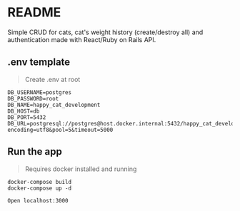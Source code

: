 # README

Simple CRUD for cats, cat's weight history (create/destroy all) and authentication made with React/Ruby on Rails API.

## .env template
> Create .env at root 

```
DB_USERNAME=postgres
DB_PASSWORD=root
DB_NAME=happy_cat_development
DB_HOST=db
DB_PORT=5432
DB_URL=postgresql://postgres@host.docker.internal:5432/happy_cat_development?encoding=utf8&pool=5&timeout=5000
```

## Run the app
> Requires docker installed and running

```
docker-compose build
docker-compose up -d

Open localhost:3000
```

